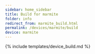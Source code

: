 ```yaml
---
sidebar: home_sidebar
title: Build for marmite
folder: info
redirect_from: marmite_build.html
permalink: /devices/marmite/build
device: marmite
---
```

{% include templates/device_build.md %}
